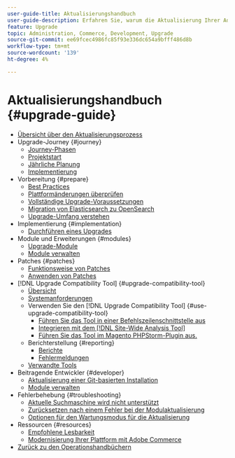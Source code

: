```yaml
---
user-guide-title: Aktualisierungshandbuch
user-guide-description: Erfahren Sie, warum die Aktualisierung Ihrer Adobe Commerce-Anwendung so wichtig ist und wie Sie eine Aktualisierung erfolgreich planen und durchführen können.
feature: Upgrade
topic: Administration, Commerce, Development, Upgrade
source-git-commit: ee69fcec4986fc85f93e336dc654a9bfff486d8b
workflow-type: tm+mt
source-wordcount: '139'
ht-degree: 4%

---
```



# Aktualisierungshandbuch {#upgrade-guide}

- [Übersicht über den Aktualisierungsprozess](overview.md)
- Upgrade-Journey {#journey}
   - [Journey-Phasen](journey/phases.md)
   - [Projektstart](journey/project-launch.md)
   - [Jährliche Planung](journey/annual-planning.md)
   - [Implementierung](journey/implementation.md)
- Vorbereitung {#prepare}
   - [Best Practices](prepare/best-practices.md)
   - [Plattformänderungen überprüfen](prepare/platform-changes.md)
   - [Vollständige Upgrade-Voraussetzungen](prepare/prerequisites.md)
   - [Migration von Elasticsearch zu OpenSearch](prepare/opensearch-migration.md)
   - [Upgrade-Umfang verstehen](prepare/scope.md)
- Implementierung {#implementation}
   - [Durchführen eines Upgrades](implementation/perform-upgrade.md)
- Module und Erweiterungen {#modules}
   - [Upgrade-Module](modules/upgrade.md)
   - [Module verwalten](modules/manage.md)
- Patches {#patches}
   - [Funktionsweise von Patches](patches/overview.md)
   - [Anwenden von Patches](patches/apply.md)
- [!DNL Upgrade Compatibility Tool] {#upgrade-compatibility-tool}
   - [Übersicht](upgrade-compatibility-tool/overview.md)
   - [Systemanforderungen](upgrade-compatibility-tool/prerequisites.md)
   - Verwenden Sie den [!DNL Upgrade Compatibility Tool] {#use-upgrade-compatibility-tool}
      - [Führen Sie das Tool in einer Befehlszeilenschnittstelle aus](upgrade-compatibility-tool/run.md)
      - [Integrieren mit dem [!DNL Site-Wide Analysis Tool]](upgrade-compatibility-tool/integrate-analysis-tool.md)
      - [Führen Sie das Tool im Magento PHPStorm-Plugin aus.](upgrade-compatibility-tool/run-configuration-phpstorm-plugin.md)
   - Berichterstellung {#reporting}
      - [Berichte](upgrade-compatibility-tool/reports.md)
      - [Fehlermeldungen](upgrade-compatibility-tool/error-messages.md)
   - [Verwandte Tools](upgrade-compatibility-tool/related-tools.md)
- Beitragende Entwickler {#developer}
   - [Aktualisierung einer Git-basierten Installation](developer/git-installs.md)
   - [Module verwalten](developer/manage-modules.md)
- Fehlerbehebung {#troubleshooting}
   - [Aktuelle Suchmaschine wird nicht unterstützt](troubleshooting/search-engine-not-supported.md)
   - [Zurücksetzen nach einem Fehler bei der Modulaktualisierung](troubleshooting/roll-back-after-update-failure.md)
   - [Optionen für den Wartungsmodus für die Aktualisierung](troubleshooting/maintenance-mode-options.md)
- Ressourcen {#resources}
   - [Empfohlene Lesbarkeit](resources/recommended-reading.md)
   - [Modernisierung Ihrer Plattform mit Adobe Commerce](resources/recommended-upgrade-paths.md)
- [Zurück zu den Operationshandbüchern](https://experienceleague.adobe.com/docs/commerce-operations/operational-guides/home.html)

